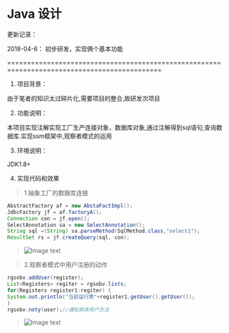 # Java 设计

更新记录：

2018-04-6：
初步研发，实现俩个基本功能

=============================================================================================

1. 项目背景：

由于笔者的知识太过碎片化,需要项目的整合,故研发次项目

2. 功能说明：

本项目实现注解实现工厂生产连接对象，数据库对象,通过注解得到sql语句,查询数据库.实现ssm框架中,观察者模式的运用


3. 环境说明：

JDK1.8+

4. 实现代码和效果

>1.抽象工厂的数据库连接
```java
AbstractFactory af = new AbstaFactImpl();
JdbcFactory jf = af.factoryA();
Connection con = jf.open();
SelectAnnotation sa = new SelectAnnotation();
String sql =(String) sa.parseMethod(SqlMethod.class,"select1");
ResultSet rs = jf.createQuery(sql, con);
```

>![Image text](http://www.dongyv.com/picture/2018.4.8/cs1.png)

>2.观察者模式中用户注册的动作
```java
rgsobv.addUser(register);
List<Registers> regiter = rgsobv.lists;
for(Registers register1:regiter) {
System.out.println("当前运行第"+register1.getUser().getUser());
}
rgsobv.noty(user);//通知具体用户方法
```

>![Image text](http://www.dongyv.com/picture/2018.4.8/cs2.png)